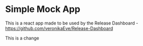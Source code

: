 # Simple Mock App

This is a react app made to be used by the Release Dashboard - https://github.com/veronikaEve/Release-Dashboard

This is a change
